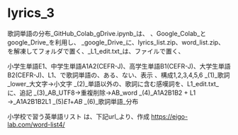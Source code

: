 # lyrics_3

 歌詞単語の分布_GitHub_Colab_gDrive.ipynb_は、
、Google_Colab_とgoogle_Drive_を利用し、
_google_Drive_に、lyrics_list.zip、word_list.zip、を解凍してフォルダで置く、_L1_edit.txt_は、ファイルで置く、

小学生単語E1、中学生単語A1A2(CEFR-J)、高学生単語B1(CEFR-J)、大学生単語B2(CEFR-J)、L1、で歌詞単語の、ある、ない、表示
、構成1,2,3,4,5,6
_(1)_歌詞_lower_大文字→小文字
_(2)_単語以外の、歌詞に含む感嘆詞を、L1_edit.txt_に、追記
_(3)_AB_UTF8→重複削除→AB_word
_(4)_A1A2B1B2 + L1 →_A1A2B1B2L1
_(5)_E1_+_AB_
_(6)_歌詞単語_分布

小学校で習う英単語リスト は、下記url_より、作成
https://eigo-lab.com/word-list4/

  
